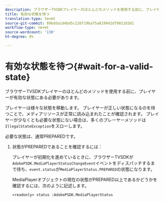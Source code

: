 ```yaml
---
description: ブラウザーTVSDKプレイヤーのほとんどのメソッドを使用する前に、プレイヤーが有効な状態にある必要があります。
title: 有効な状態を待つ
translation-type: tm+mt
source-git-commit: 89bdda1d4bd5c126f19ba75a819942df901183d1
workflow-type: tm+mt
source-wordcount: '130'
ht-degree: 0%

---
```



# 有効な状態を待つ{#wait-for-a-valid-state}

ブラウザーTVSDKプレイヤーのほとんどのメソッドを使用する前に、プレイヤーが有効な状態にある必要があります。

プレイヤーは様々な状態を移動します。 プレイヤーが正しい状態になるのを待つことで、メディアリソースが正常に読み込まれたことが確認されます。 プレイヤーが少なくとも必要な状態にない場合は、多くのプレーヤーメソッドは`IllegalStateException`をスローします。

必要な状態は、通常PREPAREDです。

1. 状態がPREPAREDであることを確認するには：

   プレイヤーが初期化を進めているときに、ブラウザーTVSDKが`AdobePSDK.MediaPlayerStatusChangeEvent`イベントをディスパッチするまで待ち、`event.status`が`MediaPlayerStatus.PREPARED`の状態になります。

   MediaPlayerオブジェクトの現在の状態がPREPARED以上であるかどうかを確認するには、次のように記述します。

   ```
   <readonly> status :AdobePSDK.MediaPlayerStatus
   ```

